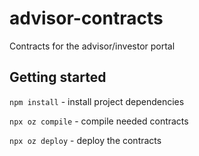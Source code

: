 # advisor-contracts

Contracts for the advisor/investor portal

## Getting started

`npm install` - install project dependencies

`npx oz compile` - compile needed contracts

`npx oz deploy` - deploy the contracts
